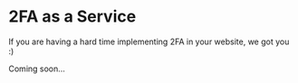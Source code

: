 # 2FA as a Service

If you are having a hard time implementing 2FA in your website, we got you :)

Coming soon...
